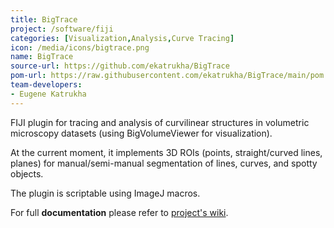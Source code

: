 ```yaml
---
title: BigTrace
project: /software/fiji
categories: [Visualization,Analysis,Curve Tracing]
icon: /media/icons/bigtrace.png
name: BigTrace
source-url: https://github.com/ekatrukha/BigTrace
pom-url: https://raw.githubusercontent.com/ekatrukha/BigTrace/main/pom.xml
team-developers:
- Eugene Katrukha
---
```


FIJI plugin for tracing and analysis of curvilinear structures in volumetric microscopy datasets
(using BigVolumeViewer for visualization).  

At the current moment, it implements 3D ROIs (points, straight/curved lines, planes)
for manual/semi-manual segmentation of lines, curves, and spotty objects.

The plugin is scriptable using ImageJ macros.

For full **documentation** please refer to [project's wiki](https://github.com/ekatrukha/BigTrace/wiki).
